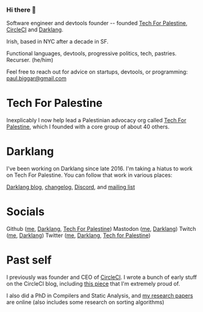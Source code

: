 ### Hi there 👋


Software engineer and devtools founder -- founded [Tech For
Palestine](https://techforpalestine.org), [CircleCI](https://circleci.com) and
[Darklang](https://darklang.com).

Irish, based in NYC after a decade in SF.

Functional languages, devtools, progressive politics, tech, pastries. Recurser. (he/him)

Feel free to reach out for advice on startups, devtools, or programming: paul.biggar@gmail.com

# Tech For Palestine

Inexplicably I now help lead a Palestinian advocacy org called [Tech For
Palestine](https://techforpalestine.org), which I founded with a core group of
about 40 others.

# Darklang

I've been working on Darklang since late 2016. I'm taking a hiatus to work on Tech For Palestine. You can follow that work in various places:

[Darklang blog](https://blog.darklang.com),
[changelog](https://docs.darklang.com/changelog),
[Discord](https://darklang.com/discord-invite), and [mailing
list](https://darklang.com/mailing-list)

# Socials

Github ([me](https://github.com/pbiggar), [Darklang](https://github.com/darklang/dark), [Tech For Palestine](https://github.com/techforpalestine))
Mastodon ([me](), [Darklang]())
Twitch ([me](), [Darklang]())
Twitter ([me](), [Darklang](), [Tech for Palestine]())
# Past self

I previously was founder and CEO of [CircleCI](https://circleci.com). I wrote a
bunch of early stuff on the CircleCI blog, including [this
piece](https://circleci.com/blog/its-the-future/#:~:text=It%E2%80%99s%20the%20future%202015%2D06%2D09)
that I'm extremely proud of.

I also did a PhD in Compilers and Static Analysis, and [my research papers](https://paulbiggar.com/research) are online (also includes some research on sorting algorithms)

